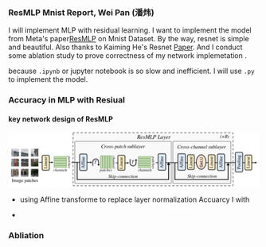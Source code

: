 ### ResMLP Mnist Report, Wei Pan (潘炜)
I will implement MLP with residual learning. I want to implement the model from Meta's paper[ResMLP](https://arxiv.org/abs/2105.03404) on Mnist Dataset. By the way, resnet is simple and beautiful. Also thanks to Kaiming He's Resnet [Paper](https://arxiv.org/abs/1512.03385).  And I conduct some ablation study to prove correctness of my network implemetation .

because `.ipynb` or jupyter notebook is so slow and inefficient. I will use `.py` to implement the model.

### Accuracy in MLP with Resiual

#### key network design of ResMLP
![alt text](assets/image.png)
- using Affine transforme to replace layer normalization
Accuarcy I with 

- 


### Abliation 